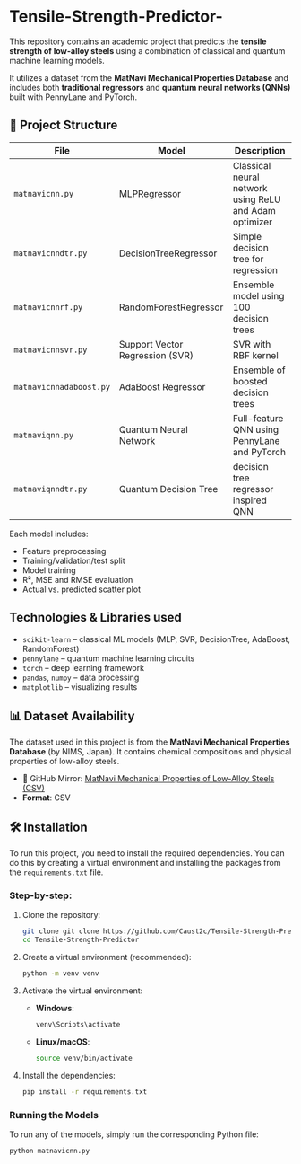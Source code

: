 # Tensile-Strength-Predictor-
This repository contains an academic project that predicts the **tensile strength of low-alloy steels** using a combination of classical and quantum machine learning models.

It utilizes a dataset from the **MatNavi Mechanical Properties Database** and includes both **traditional regressors** and **quantum neural networks (QNNs)** built with PennyLane and PyTorch.

## 📁 Project Structure

| File | Model | Description |
|------|-------|-------------|
| `matnavicnn.py` | MLPRegressor | Classical neural network using ReLU and Adam optimizer |
| `matnavicnndtr.py` | DecisionTreeRegressor | Simple decision tree for regression |
| `matnavicnnrf.py` | RandomForestRegressor | Ensemble model using 100 decision trees |
| `matnavicnnsvr.py` | Support Vector Regression (SVR) | SVR with RBF kernel |
| `matnavicnnadaboost.py` | AdaBoost Regressor | Ensemble of boosted decision trees |
| `matnaviqnn.py` | Quantum Neural Network | Full-feature QNN using PennyLane and PyTorch |
| `matnaviqnndtr.py` | Quantum Decision Tree | decision tree regressor inspired QNN |

Each model includes:
- Feature preprocessing
- Training/validation/test split
- Model training
- R², MSE and RMSE evaluation
- Actual vs. predicted scatter plot

## Technologies & Libraries used

- `scikit-learn` – classical ML models (MLP, SVR, DecisionTree, AdaBoost, RandomForest)
- `pennylane` – quantum machine learning circuits
- `torch` –  deep learning framework
- `pandas`, `numpy` – data processing
- `matplotlib` – visualizing results

## 📊 Dataset Availability

The dataset used in this project is from the **MatNavi Mechanical Properties Database** (by NIMS, Japan). It contains chemical compositions and physical properties of low-alloy steels.

- 📂 GitHub Mirror: [MatNavi Mechanical Properties of Low-Alloy Steels (CSV)](https://github.com/ArtemRamus/PORTFOLIO-Mechanical-properties-of-low-alloy-steels/blob/main/MatNavi%20Mechanical%20properties%20of%20low-alloy%20steels.csv)
- **Format**: CSV

## 🛠 Installation

To run this project, you need to install the required dependencies. You can do this by creating a virtual environment and installing the packages from the `requirements.txt` file.

### Step-by-step:

1. Clone the repository:
   ```bash
   git clone git clone https://github.com/Caust2c/Tensile-Strength-Predictor-.git
   cd Tensile-Strength-Predictor
   ```

2. Create a virtual environment (recommended):
   ```bash
   python -m venv venv
   ```

3. Activate the virtual environment:
   - **Windows**:
     ```bash
     venv\Scripts\activate
     ```
   - **Linux/macOS**:
     ```bash
     source venv/bin/activate
     ```

4. Install the dependencies:
   ```bash
   pip install -r requirements.txt
   ```

### Running the Models
To run any of the models, simply run the corresponding Python file:
```bash
python matnavicnn.py
